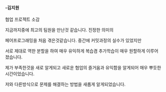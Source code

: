 #### -김지원

협업 프로젝트 소감

지금까지중에 최고의 팀원을 만난것 같습니다. 진정한 의미의

페어프로그래밍을 처음 겪은것같습니다. 중간에 커밋과정의 실수가 있었지만

서로 제대로 역한 분할을 하여 매우 유익하게 복습겸 추가학습이 매우 원할하게 이루어 졌습니다.

제가 부족한것을 새로 알게되고 새로운 협업의 즐거움과 유익함을 알게되어 매우 뿌듯한 시간이었습니다.

저와 다른방식으로 문제를 해결하는 방법을 새롭게 알게되었습니다.

